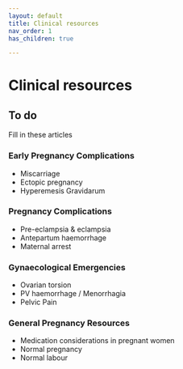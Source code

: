 ```yaml
---
layout: default
title: Clinical resources
nav_order: 1
has_children: true

---
```

# Clinical resources

## To do

Fill in these articles

### Early Pregnancy Complications

* Miscarriage
* Ectopic pregnancy
* Hyperemesis Gravidarum

### Pregnancy Complications

* Pre-eclampsia & eclampsia
* Antepartum haemorrhage
* Maternal arrest

### Gynaecological Emergencies

* Ovarian torsion
* PV haemorrhage / Menorrhagia
* Pelvic Pain

### General Pregnancy Resources

* Medication considerations in pregnant women
* Normal pregnancy
* Normal labour